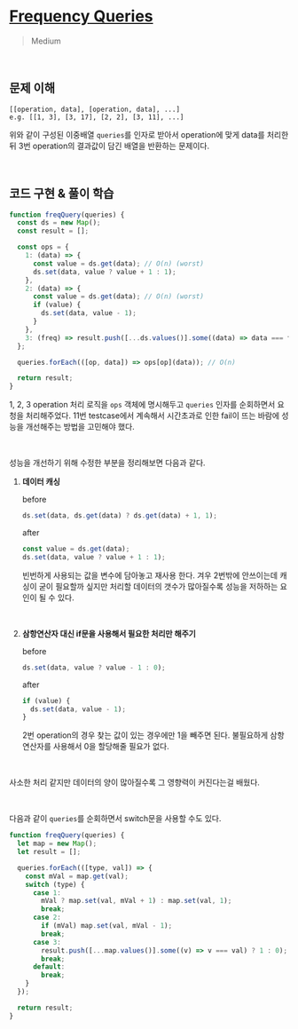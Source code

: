 # [Frequency Queries](https://www.hackerrank.com/challenges/frequency-queries/problem?h_l=interview&playlist_slugs%5B%5D=interview-preparation-kit&playlist_slugs%5B%5D=dictionaries-hashmaps)

> Medium

<br />

## 문제 이해

```
[[operation, data], [operation, data], ...]
e.g. [[1, 3], [3, 17], [2, 2], [3, 11], ...]
```

위와 같이 구성된 이중배열 `queries`를 인자로 받아서 operation에 맞게 data를 처리한 뒤 3번 operation의 결과값이 담긴 배열을 반환하는 문제이다.

<br />

## 코드 구현 & 풀이 학습

```js
function freqQuery(queries) {
  const ds = new Map();
  const result = [];

  const ops = {
    1: (data) => {
      const value = ds.get(data); // O(n) (worst)
      ds.set(data, value ? value + 1 : 1);
    },
    2: (data) => {
      const value = ds.get(data); // O(n) (worst)
      if (value) {
        ds.set(data, value - 1);
      }
    },
    3: (freq) => result.push([...ds.values()].some((data) => data === freq) ? 1 : 0), // O(n^2) (worst)
  };

  queries.forEach(([op, data]) => ops[op](data)); // O(n)

  return result;
}
```

1, 2, 3 operation 처리 로직을 `ops` 객체에 명시해두고 `queries` 인자를 순회하면서 요청을 처리해주었다.
11번 testcase에서 계속해서 시간초과로 인한 fail이 뜨는 바람에 성능을 개선해주는 방법을 고민해야 했다.

<br />

성능을 개선하기 위해 수정한 부분을 정리해보면 다음과 같다.

1. **데이터 캐싱**

   before

   ```js
   ds.set(data, ds.get(data) ? ds.get(data) + 1, 1);
   ```

   after

   ```js
   const value = ds.get(data);
   ds.set(data, value ? value + 1 : 1);
   ```

   빈번하게 사용되는 값을 변수에 담아놓고 재사용 한다. 겨우 2번밖에 안쓰이는데 캐싱이 굳이 필요할까 싶지만 처리할 데이터의 갯수가 많아질수록 성능을 저하하는 요인이 될 수 있다.

<br />

2. **삼항연산자 대신 if문을 사용해서 필요한 처리만 해주기**

   before

   ```js
   ds.set(data, value ? value - 1 : 0);
   ```

   after

   ```js
   if (value) {
     ds.set(data, value - 1);
   }
   ```

   2번 operation의 경우 찾는 값이 있는 경우에만 1을 빼주면 된다. 불필요하게 삼항연산자를 사용해서 0을 할당해줄 필요가 없다.

<br />

사소한 처리 같지만 데이터의 양이 많아질수록 그 영향력이 커진다는걸 배웠다.

<br />

다음과 같이 `queries`를 순회하면서 switch문을 사용할 수도 있다.

```js
function freqQuery(queries) {
  let map = new Map();
  let result = [];

  queries.forEach(([type, val]) => {
    const mVal = map.get(val);
    switch (type) {
      case 1:
        mVal ? map.set(val, mVal + 1) : map.set(val, 1);
        break;
      case 2:
        if (mVal) map.set(val, mVal - 1);
        break;
      case 3:
        result.push([...map.values()].some((v) => v === val) ? 1 : 0);
        break;
      default:
        break;
    }
  });

  return result;
}
```
